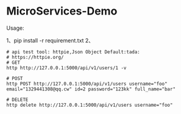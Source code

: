 # MicroServices-Demo

Usage:

1、pip install -r requirement.txt
2、


```
# api test tool: httpie,Json Object Default:tada:
# https://httpie.org/
# GET
http http://127.0.0.1:5000/api/v1/users/1 -v

# POST
http POST http://127.0.0.1:5000/api/v1/users username="foo" email="1329441308@qq.cw" id=2 password="123kk" full_name="bar"

# DELETE
http delete http://127.0.0.1:5000/api/v1/users username="foo"
```